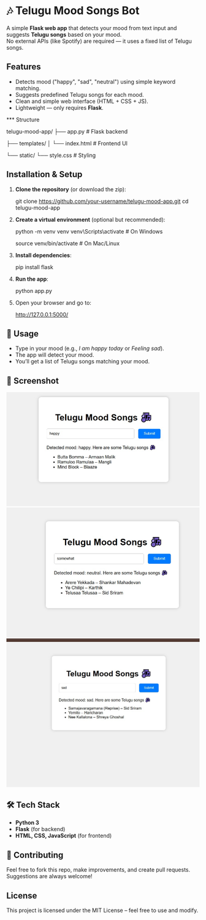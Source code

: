 # 🎶 Telugu Mood Songs Bot

A simple **Flask web app** that detects your mood from text input and suggests **Telugu songs** based on your mood.  
No external APIs (like Spotify) are required — it uses a fixed list of Telugu songs.



## Features
- Detects mood ("happy", "sad", "neutral") using simple keyword matching.
- Suggests predefined Telugu songs for each mood.
- Clean and simple web interface (HTML + CSS + JS).
- Lightweight — only requires **Flask**.



 *** Structure

telugu-mood-app/
├── app.py              # Flask backend

├── templates/
│   └── index.html      # Frontend UI

└── static/
    └── style.css       # Styling




##  Installation & Setup

1. **Clone the repository** (or download the zip):
  
   git clone https://github.com/your-username/telugu-mood-app.git
   cd telugu-mood-app
  

2. **Create a virtual environment** (optional but recommended):
   
   python -m venv venv
   venv\Scripts\activate   # On Windows
   
   source venv/bin/activate  # On Mac/Linux
  

4. **Install dependencies**:
   
   pip install flask
  

5. **Run the app**:
   
   python app.py
  

6. Open your browser and go to:
   
   http://127.0.0.1:5000/
   



## 🎯 Usage
- Type in your mood (e.g., *I am happy today* or *Feeling sad*).
- The app will detect your mood.
- You’ll get a list of Telugu songs matching your mood.



## 📸 Screenshot
![alt text](images/Image1.jpeg)
![alt text](images/Image2.jpeg)
![alt text](images/Image3.jpeg)


## 🛠️ Tech Stack
- **Python 3**
- **Flask** (for backend)
- **HTML, CSS, JavaScript** (for frontend)



## 🤝 Contributing
Feel free to fork this repo, make improvements, and create pull requests. Suggestions are always welcome!



##  License
This project is licensed under the MIT License – feel free to use and modify.
